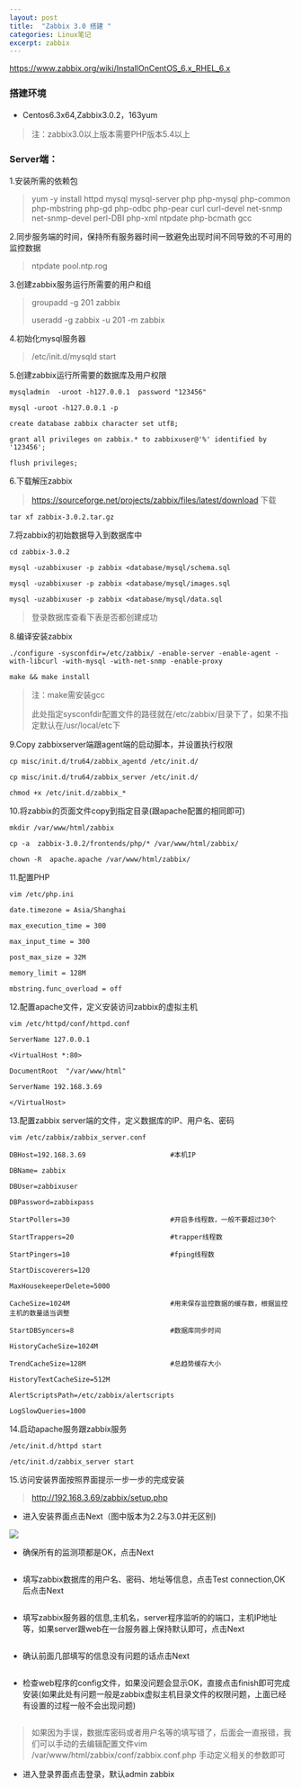 ```yaml
---
layout: post
title:  "Zabbix 3.0 搭建 "
categories: Linux笔记
excerpt: zabbix
---
```


https://www.zabbix.org/wiki/InstallOnCentOS_6.x_RHEL_6.x
 
### 搭建环境 

* Centos6.3x64,Zabbix3.0.2，163yum

> 注：zabbix3.0以上版本需要PHP版本5.4以上

### Server端：
1.安装所需的依赖包
> yum -y install httpd mysql mysql-server php php-mysql php-common php-mbstring php-gd php-odbc php-pear curl curl-devel net-snmp net-snmp-devel perl-DBI php-xml ntpdate  php-bcmath gcc

2.同步服务端的时间，保持所有服务器时间一致避免出现时间不同导致的不可用的监控数据

> ntpdate pool.ntp.rog

3.创建zabbix服务运行所需要的用户和组

> groupadd  -g 201  zabbix
> 
> useradd  -g zabbix  -u 201 -m zabbix

4.初始化mysql服务器

> /etc/init.d/mysqld start  
  

5.创建zabbix运行所需要的数据库及用户权限
	
	mysqladmin  -uroot -h127.0.0.1  password "123456"

	mysql -uroot -h127.0.0.1 -p

	create database zabbix character set utf8;

	grant all privileges on zabbix.* to zabbixuser@'%' identified by '123456';

	flush privileges;

6.下载解压zabbix
	
> https://sourceforge.net/projects/zabbix/files/latest/download 下载

	tar xf zabbix-3.0.2.tar.gz
7.将zabbix的初始数据导入到数据库中
	
	cd zabbix-3.0.2
	
	mysql -uzabbixuser -p zabbix <database/mysql/schema.sql

	mysql -uzabbixuser -p zabbix <database/mysql/images.sql

	mysql -uzabbixuser -p zabbix <database/mysql/data.sql

>登录数据库查看下表是否都创建成功

8.编译安装zabbix

	./configure -sysconfdir=/etc/zabbix/ -enable-server -enable-agent -with-libcurl -with-mysql -with-net-snmp -enable-proxy

	make && make install
>注：make需安装gcc
>
>此处指定sysconfdir配置文件的路径就在/etc/zabbix/目录下了，如果不指定默认在/usr/local/etc下

9.Copy zabbixserver端跟agent端的启动脚本，并设置执行权限
	
	cp misc/init.d/tru64/zabbix_agentd /etc/init.d/

	cp misc/init.d/tru64/zabbix_server /etc/init.d/

	chmod +x /etc/init.d/zabbix_*

10.将zabbix的页面文件copy到指定目录(跟apache配置的相同即可)
	
	mkdir /var/www/html/zabbix

	cp -a  zabbix-3.0.2/frontends/php/* /var/www/html/zabbix/

	chown -R  apache.apache /var/www/html/zabbix/

11.配置PHP
	
	vim /etc/php.ini

	date.timezone = Asia/Shanghai

	max_execution_time = 300

	max_input_time = 300

	post_max_size = 32M

	memory_limit = 128M

	mbstring.func_overload = off

12.配置apache文件，定义安装访问zabbix的虚拟主机
	
	vim /etc/httpd/conf/httpd.conf

	ServerName 127.0.0.1

	<VirtualHost *:80>

    DocumentRoot  "/var/www/html"

	ServerName 192.168.3.69

	</VirtualHost>

13.配置zabbix server端的文件，定义数据库的IP、用户名、密码

	vim /etc/zabbix/zabbix_server.conf

	DBHost=192.168.3.69		                #本机IP

	DBName= zabbix

	DBUser=zabbixuser

	DBPassword=zabbixpass

	StartPollers=30                         #开启多线程数，一般不要超过30个
	
	StartTrappers=20                        #trapper线程数
	
	StartPingers=10                         #fping线程数
	
	StartDiscoverers=120            
	
	MaxHousekeeperDelete=5000       
	
	CacheSize=1024M                         #用来保存监控数据的缓存数，根据监控主机的数量适当调整
	
	StartDBSyncers=8                        #数据库同步时间
	
	HistoryCacheSize=1024M          
	
	TrendCacheSize=128M                     #总趋势缓存大小
	
	HistoryTextCacheSize=512M

	AlertScriptsPath=/etc/zabbix/alertscripts
	
	LogSlowQueries=1000

14.启动apache服务跟zabbix服务
	
	/etc/init.d/httpd start
	
	/etc/init.d/zabbix_server start

15.访问安装界面按照界面提示一步一步的完成安装
>http://192.168.3.69/zabbix/setup.php


* 进入安装界面点击Next（图中版本为2.2与3.0并无区别)

![](http://7xppz2.com1.z0.glb.clouddn.com/63.png)


* 确保所有的监测项都是OK，点击Next

<img src="http://7xppz2.com1.z0.glb.clouddn.com/64.png" alt="">


* 填写zabbix数据库的用户名、密码、地址等信息，点击Test connection,OK后点击Next

<img src="http://7xppz2.com1.z0.glb.clouddn.com/65.png" alt="">

* 填写zabbix服务器的信息,主机名，server程序监听的的端口，主机IP地址等，如果server跟web在一台服务器上保持默认即可，点击Next

<img src="http://7xppz2.com1.z0.glb.clouddn.com/66.png" alt="">

* 确认前面几部填写的信息没有问题的话点击Next

<img src="http://7xppz2.com1.z0.glb.clouddn.com/67.png" alt="">

* 检查web程序的config文件，如果没问题会显示OK，直接点击finish即可完成安装(如果此处有问题一般是zabbix虚拟主机目录文件的权限问题，上面已经有设置的过程一般不会出现问题)

<img src="http://7xppz2.com1.z0.glb.clouddn.com/68.png" alt="">


>如果因为手误，数据库密码或者用户名等的填写错了，后面会一直报错，我们可以手动的去编辑配置文件vim /var/www/html/zabbix/conf/zabbix.conf.php 手动定义相关的参数即可

* 进入登录界面点击登录，默认admin zabbix

<img src="http://7xppz2.com1.z0.glb.clouddn.com/69.png" alt="">